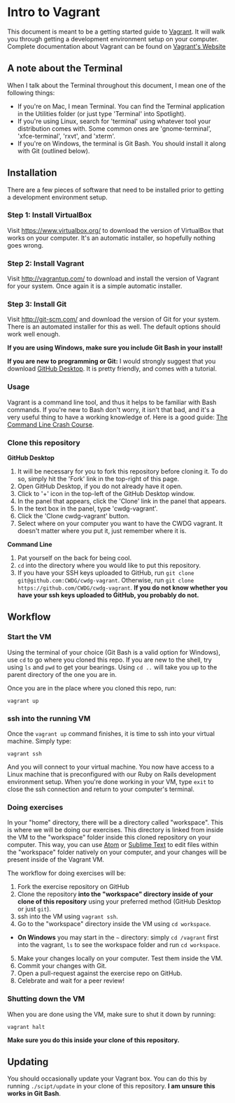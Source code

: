 # Intro to Vagrant

This document is meant to be a getting started guide to [Vagrant](http://vagrantup.com/). It will walk you through getting a development environment setup on your computer. Complete documentation about Vagrant can be found on [Vagrant's Website](https://vagrantup.com/.)

## A note about the Terminal

When I talk about the Terminal throughout this document, I mean one of the following things:

- If you're on Mac, I mean Terminal. You can find the Terminal application in the Utilities folder (or just type 'Terminal' into Spotlight).
- If you're using Linux, search for 'terminal' using whatever tool your distribution comes with. Some common ones are 'gnome-terminal', 'xfce-terminal', 'rxvt', and 'xterm'.
- If you're on Windows, the terminal is Git Bash.  You should install it along with Git (outlined below).

## Installation

There are a few pieces of software that need to be installed prior to getting a development environment setup.

### Step 1: Install VirtualBox
Visit https://www.virtualbox.org/ to download the version of VirtualBox that works on your computer. It's an automatic installer, so hopefully nothing goes wrong.

### Step 2: Install Vagrant
Visit http://vagrantup.com/ to download and install the version of Vagrant for your system. Once again it is a simple automatic installer.

### Step 3: Install Git
Visit http://git-scm.com/ and download the version of Git for your system. There is an automated installer for this as well. The default options should work well enough.

**If you are using Windows, make sure you include Git Bash in your install!**

**If you are new to programming or Git:** I would strongly suggest that you download [GitHub Desktop](https://desktop.github.com/). It is pretty friendly, and comes with a tutorial.

### Usage

Vagrant is a command line tool, and thus it helps to be familiar with Bash commands. If you're new to Bash don't worry, it isn't that bad, and it's a very useful thing to have a working knowledge of. Here is a good guide: [The Command Line Crash Course](http://cli.learncodethehardway.org/book/).

### Clone this repository

**GitHub Desktop**

1. It will be necessary for you to fork this repository before cloning it. To do so, simply hit the 'Fork' link in the top-right of this page.
2. Open GitHub Desktop, if you do not already have it open.
3. Click to '+' icon in the top-left of the GitHub Desktop window.
4. In the panel that appears, click the 'Clone' link in the panel that appears.
5. In the text box in the panel, type 'cwdg-vagrant'.
6. Click the 'Clone cwdg-vagrant' button.
7. Select where on your computer you want to have the CWDG vagrant. It doesn't matter where you put it, just remember where it is.

**Command Line**

1. Pat yourself on the back for being cool.
2. `cd` into the directory where you would like to put this repository.
3. If you have your SSH keys uploaded to GitHub, run `git clone git@github.com:CWDG/cwdg-vagrant`. Otherwise, run `git clone https://github.com/CWDG/cwdg-vagrant`. **If you do not know whether you have your ssh keys uploaded to GitHub, you probably do not.**

## Workflow

### Start the VM

Using the terminal of your choice (Git Bash is a valid option for Windows), use `cd` to go where you cloned this repo. If you are new to the shell, try using `ls` and `pwd` to get your bearings. Using `cd ..` will take you up to the parent directory of the one you are in.

Once you are in the place where you cloned this repo, run:

```
vagrant up
```

### ssh into the running VM

Once the `vagrant up` command finishes, it is time to ssh into your virtual machine.  Simply type:

```
vagrant ssh
```

And you will connect to your virtual machine.  You now have access to a Linux machine that is preconfigured with our Ruby on Rails development environment setup. When you're done working in your VM, type `exit` to close the ssh connection and return to your computer's terminal.

### Doing exercises

In your "home" directory, there will be a directory called "workspace". This is where we will be doing our exercises. This directory is linked from inside the VM to the "workspace" folder inside this cloned repository on your computer. This way, you can use [Atom](https://atom.io/) or [Sublime Text](https://www.sublimetext.com) to edit files within the "workspace" folder natively on your computer, and your changes will be present inside of the Vagrant VM.

The workflow for doing exercises will be:

1. Fork the exercise repository on GitHub
2. Clone the repository **into the "workspace" directory inside of your clone of this repository** using your preferred method (GitHub Desktop or just `git`).
3. ssh into the VM using `vagrant ssh`.
4. Go to the "workspace" directory inside the VM using `cd workspace`.
  - **On Windows** you may start in the `~` directory: simply `cd /vagrant` first into the vagrant, `ls` to see the workspace folder and run `cd workspace`. 
5. Make your changes locally on your computer. Test them inside the VM.
6. Commit your changes with Git.
7. Open a pull-request against the exercise repo on GitHub.
8. Celebrate and wait for a peer review!

### Shutting down the VM

When you are done using the VM, make sure to shut it down by running:

```
vagrant halt
```

**Make sure you do this inside your clone of this repository.**

## Updating

You should occasionally update your Vagrant box. You can do this by running `./scipt/update` in your clone of this repository. **I am unsure this works in Git Bash**.

